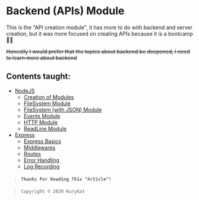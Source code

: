 # Backend (APIs) Module
This is the "API creation module", it has more to do with backend and server creation, but it was more focused on creating APIs because it is a bootcamp 🤷😂

~~Honestly I would prefer that the topics about backend be deepened, I need to learn more about backend~~

## Contents taught:
- [NodeJS](Exercícios/1-%20NODEJS/)
  - [Creation of Modules](Exercícios/1-%20NODEJS/1-%20modules/)
  - [FileSystem Module](Exercícios/1-%20NODEJS/2-%20FileSystem/)
  - [FileSystem (with JSON) Module](Exercícios/1-%20NODEJS/3-%20FileSystemJSON/)
  - [Events Module](Exercícios/1-%20NODEJS/4-%20Events/)
  - [HTTP Module](Exercícios/1-%20NODEJS/5-%20HTTP/)
  - [ReadLine Module](Exercícios/1-%20NODEJS/6-%20ReadLine/)
- [Express](Exercícios/2-%20Express/)
  - [Express Basics](Exercícios/2-%20Express/1-%20Express%20Básico/)
  - [Middlewares](Exercícios/2-%20Express/2-%20Middlewares/)
  - [Routes](Exercícios/2-%20Express/3-%20Routes/)
  - [Error Handling](Exercícios/2-%20Express/4-%20Tratamento%20de%20Erros/)
  - [Log Recording](Exercícios/2-%20Express/5-%20Gravação%20de%20Logs/)

> #### ``Thanks For Reading This "Article"!``

>     Copyright © 2020 KuryKat